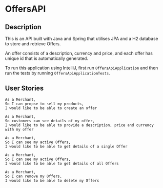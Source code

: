 # OffersAPI

## Description

This is an API built with Java and Spring that utilises JPA and a H2 database to store and retrieve Offers.

An offer consists of a description, currency and price, and each offer has unique id that is automatically generated.

To run this application using IntelliJ, first run `OffersApiApplication` and then run the tests by running `OffersApiApplicationTests`.

## User Stories

``` 
As a Merchant,
So I can propse to sell my products,
I would like to be able to create an offer
```

```$xslt
As a Merchant,
So customers can see details of my offer,
I would like to be able to provide a description, price and currency with my offer
```

```$xslt
As a Merchant,
So I can see my active Offers,
I would like to be able to get details of a single Offer
```

```$xslt
As a Merchant,
So I can see my active Offers,
I would like to be able to get details of all Offers
```

```$xslt
As a Merchant,
So I can remove my Offers,
I would like to be able to delete my Offers
```